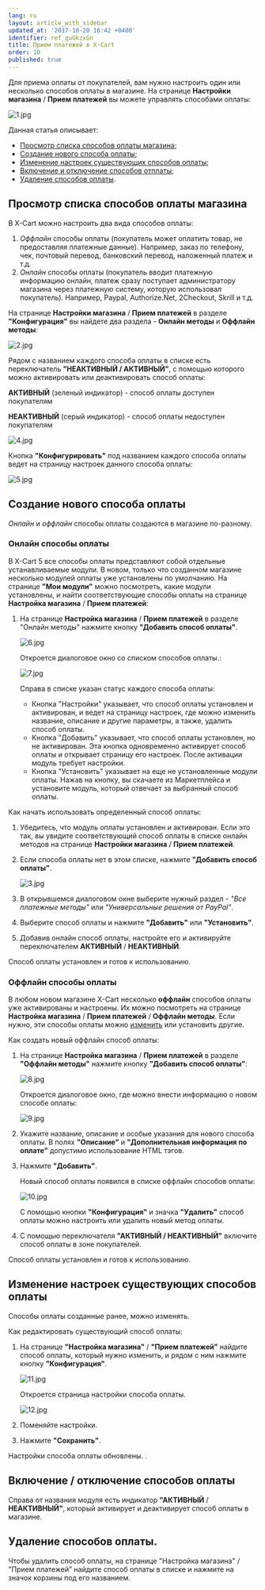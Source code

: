 ```yaml
---
lang: ru
layout: article_with_sidebar
updated_at: '2017-10-20 16:42 +0400'
identifier: ref_guGkzxGn
title: Прием платежей в X-Cart
order: 10
published: true
---
```

Для приема оплаты от покупателей, вам нужно настроить один или несколько способов оплаты в магазине. На странице **Настройки магазина** / **Прием платежей** вы можете управлять способами оплаты:

![1.jpg]({{site.baseurl}}/attachments/ref_guGkzxGn/1.jpg)

Данная статья описывает:

*   [Просмотр списка способов оплаты магазина](#viewingyour-stores-payment-methods-list);
*   [Создание нового способа оплаты](#adding-payment-methods);
*   [Изменение настроек существующих способов оплаты](#editing-existing-payment-methods);
*   [Включение и отключение способов отплаты](#enabling--disabling-payment-methods);
*   [Удаление способов оплаты](#deleting-payment-methods).

## Просмотр списка способов оплаты магазина

В X-Cart можно настроить два вида способов оплаты:

1.  _Оффлайн_ способы оплаты (покупатель может оплатить товар, не предоставляя платежные данные). Например, заказ по телефону, чек, почтовый перевод, банковский перевод, наложенный платеж и т.д.  
2.  _Онлайн_ способы оплаты (покупатель вводит платежную информацию онлайн, платеж сразу поступает администратору магазина через платежную систему, которую использовал покупатель). Например, Paypal, Authorize.Net, 2Checkout, Skrill и т.д.

На странице **Настройки магазина** / **Прием платежей** в разделе **"Конфигурация"** вы найдете два раздела - **Онлайн методы** и **Оффлайн методы**:

![2.jpg]({{site.baseurl}}/attachments/ref_guGkzxGn/2.jpg)

Рядом с названием каждого способа оплаты в списке есть переключатель **"НЕАКТИВНЫЙ / АКТИВНЫЙ"**, с помощью которого можно активировать или деактивировать способ оплаты: 

**АКТИВНЫЙ** (зеленый индикатор) - способ оплаты доступен покупателям

**НЕАКТИВНЫЙ** (серый индикатор) - способ оплаты недоступен покупателям

![4.jpg]({{site.baseurl}}/attachments/ref_guGkzxGn/4.jpg)

Кнопка **"Конфигурировать"** под названием каждого способа оплаты ведет на страницу настроек данного способа оплаты:

![5.jpg]({{site.baseurl}}/attachments/ref_guGkzxGn/5.jpg)

## Создание нового способа оплаты

_Онлайн_ и _оффлайн_ способы оплаты создаются в магазине по-разному. 

### Онлайн способы оплаты

В X-Cart 5 все способы оплаты представляют собой отдельные устанавливаемые модули. В новом, только что созданном магазине несколько модулей оплаты уже установлены по умолчанию. На странице **"Мои модули"** можно посмотреть, какие модули установлены, и найти соответствующие способы оплаты на странице **Настройка магазина** / **Прием платежей**:

1.  На странице **Настройка магазина** / **Прием платежей** в разделе "Онлайн методы" нажмите кнопку **"Добавить способ оплаты"**. 

    ![6.jpg]({{site.baseurl}}/attachments/ref_guGkzxGn/6.jpg)

    Откроется диалоговое окно со списком способов оплаты.:

    ![7.jpg]({{site.baseurl}}/attachments/ref_guGkzxGn/7.jpg)

    Справа в списке указан статус каждого способа оплаты:

    *   Кнопка "Настройки" указывает, что способ оплаты установлен и активирован, и ведет на страницу настроек, где можно изменить название, описание и другие параметры, а также, удалить способ оплаты. 
    *   Кнопка "Добавить" указывает, что способ оплаты установлен, но не активирован. Эта кнопка одновременно активирует способ оплаты и открывает страницу его настроек. После активации модуль требует настройки.
    *   Кнопка "Установить" указывает на еще не установленные модули оплаты. Нажав на кнопку, вы скачаете из Маркетплейса и установите модуль, который отвечает за выбранный способ оплаты. 

Как начать использовать определенный способ оплаты:

1.  Убедитесь, что модуль оплаты установлен и активирован. Если это так, вы увидите соответствующий способ оплаты в списке онлайн методов на странице **Настройки магазина** / **Прием платежей**.
2.  Если способа оплаты нет в этом списке, нажмите **"Добавить способ оплаты"**. 
    
    ![3.jpg]({{site.baseurl}}/attachments/ref_guGkzxGn/3.jpg)


3.  В открывшемся диалоговом окне выберите нужный раздел - _"Все платежные методы"_ или _"Универсальные решения от PayPal"_.
4.  Выберите способ оплаты и нажмите **"Добавить"** или **"Установить"**.
5.  Добавив онлайн способ оплаты, настройте его и активируйте переключателем **АКТИВНЫЙ** / **НЕАКТИВНЫЙ**.

Способ оплаты установлен и готов к использованию. 

### Оффлайн способы оплаты

В любом новом магазине X-Cart несколько **оффлайн** способов оплаты уже активированы и настроены. Их можно посмотреть на странице **Настройка магазина** / **Прием платежей** / **Оффлайн методы**. Если нужно, эти способы оплаты можно [изменить](#editing-existing-payment-methods) или установить другие.

Как создать новый оффлайн способ оплаты:

1.  На странице **Настройка магазина** / **Прием платежей**  в разделе **"Оффлайн методы"** нажмите кнопку **"Добавить способ оплаты"**:

    ![8.jpg]({{site.baseurl}}/attachments/ref_guGkzxGn/8.jpg)

    Откроется диалоговое окно, где можно внести  информацию о новом способе оплаты:

    ![9.jpg]({{site.baseurl}}/attachments/ref_guGkzxGn/9.jpg)

2.  Укажите название, описание и особые указания для нового способа оплаты. В полях **"Описание"** и **"Дополнительная информация по оплате"** допустимо использование HTML тэгов. 

3.  Нажмите **"Добавить"**.

    Новый способ оплаты появился в списке оффлайн способов оплаты:

    ![10.jpg]({{site.baseurl}}/attachments/ref_guGkzxGn/10.jpg)

    С помощью кнопки **"Конфигурация"** и значка **"Удалить"** способ оплаты можно настроить или удалить новый метод оплаты. 

4.  С помощью переключателя **"АКТИВНЫЙ / НЕАКТИВНЫЙ"**  включите способ оплаты в зоне покупателей.

Способ оплаты установлен и готов к использованию. 

## Изменение настроек существующих способов оплаты

Способы оплаты созданные ранее, можно изменять. 

Как редактировать существующий способ оплаты:

1.  На странице **"Настройка магазина"** / **"Прием платежей"** найдите способ оплаты, который нужно изменить, и рядом с ним нажмите кнопку **"Конфигурация"**. 

    ![11.jpg]({{site.baseurl}}/attachments/ref_guGkzxGn/11.jpg)

    Откроется страница настройки способа оплаты. 

    ![12.jpg]({{site.baseurl}}/attachments/ref_guGkzxGn/12.jpg)

2.  Поменяйте настройки.

3.  Нажмите **"Сохранить"**.

Настройки способа оплаты обновлены. .

## Включение / отключение способов оплаты

Справа от названия модуля есть индикатор  **"АКТИВНЫЙ** / **НЕАКТИВНЫЙ"**, который активирует и деактивирует способ оплаты в магазине. 

## Удаление способов оплаты.

Чтобы удалить способ оплаты, на странице "Настройка магазина" / "Прием платежей" найдите способ оплаты в списке и нажмите на значок корзины под его названием.







